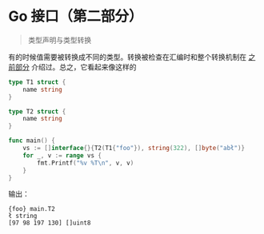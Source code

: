 # Go 接口（第二部分）
> 类型声明与类型转换

 有的时候值需要被转换成不同的类型。转换被检查在汇编时和整个转换机制在
 [之前部分](https://medium.com/golangspec/conversions-in-go-4301e8d84067)
 介绍过。总之，它看起来像这样的

```go
type T1 struct {
    name string
}

type T2 struct {
    name string
}

func main() {
    vs := []interface{}{T2(T1{"foo"}), string(322), []byte("abł")}
    for _, v := range vs {
        fmt.Printf("%v %T\n", v, v)
    }
}
```
输出：
```
{foo} main.T2
ł string
[97 98 197 130] []uint8
```